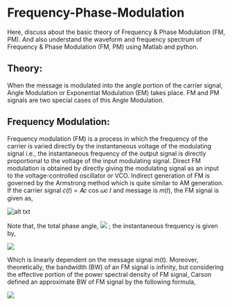 # Frequency-Phase-Modulation
Here, discuss about the basic theory of Frequency &amp; Phase Modulation (FM, PM). And also understand the waveform and frequency spectrum of Frequency &amp; Phase Modulation (FM, PM) using Matlab and python.

## Theory:

When the message is modulated into the angle portion of the carrier signal, Angle Modulation or
Exponential Modulation (EM) takes place. FM and PM signals are two special cases of this Angle
Modulation.

## Frequency Modulation:

Frequency modulation (FM) is a process in which the frequency of the carrier is varied directly by
the instantaneous voltage of the modulating signal i.e., the instantaneous frequency of the output
signal is directly proportional to the voltage of the input modulating signal. Direct FM modulation
is obtained by directly giving the modulating signal as an input to the voltage-controlled oscillator
or VCO. Indirect generation of FM is governed by the Armstrong method which is quite similar
to AM generation. If the carrier signal 𝑐(𝑡) = 𝐴𝑐 cos 𝜔𝑐 𝑡 and message is 𝑚(𝑡), the FM signal is
given as,

![alt txt](https://drive.google.com/file/d/1jTiwr7Us_jX2OLjXwhSB7nyT3Zk1av9F/view?usp=sharing)

Note that, the total phase angle,
![](https://drive.google.com/file/d/1_YQAb_d9FxRVfFemrtU-4LsfcE1V_V-1/view?usp=sharing)
; the instantaneous frequency is
given by,

![](https://drive.google.com/file/d/1d2lAfN7wF4GxgYFVHWKA4jVPrDPpUGzC/view?usp=sharing)

Which is linearly dependent on the message signal m(t). Moreover, theoretically, the bandwidth
(BW) of an FM signal is infinity, but considering the effective portion of the power spectral density
of FM signal, Carson defined an approximate BW of FM signal by the following formula,

![](https://drive.google.com/file/d/1_5Zg_h7q8Axno6ShnW2Iy6fYwiaFgn1s/view?usp=sharing)
